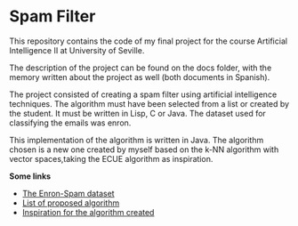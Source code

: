 # Spam Filter
This repository contains the code of my final project for the course Artificial Intelligence II at University of Seville.

The description of the project can be found on the docs folder, with the memory written about the project as well (both documents in Spanish).

The project consisted of creating a spam filter using artificial intelligence techniques. The algorithm must have been selected from a list or created by the student. It must be written in Lisp, C or Java. The dataset used for classifying the emails was enron.

This implementation of the algorithm is written in Java. The algorithm chosen is a new one created by myself based on the k-NN algorithm with vector spaces,taking the ECUE algorithm as inspiration.

**Some links**
- [The Enron-Spam dataset](http://www.aueb.gr/users/ion/data/enron-spam/)
- [List of proposed algorithm](http://polar.lsi.uned.es/revista/index.php/ia/article/viewFile/533/517)
- [Inspiration for the algorithm created](http://polar.lsi.uned.es/revista/index.php/ia/article/viewFile/533/517)
